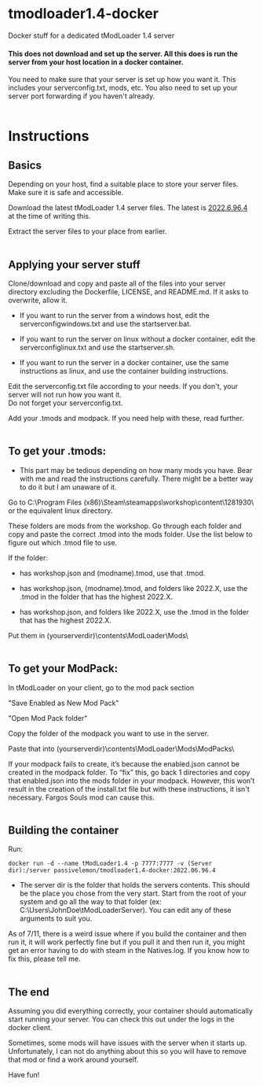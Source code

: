 # tmodloader1.4-docker </br>
Docker stuff for a dedicated tModLoader 1.4 server </br>

#### This does not download and set up the server. All this does is run the server from your host location in a docker container. </br>

You need to make sure that your server is set up how you want it. This includes your serverconfig.txt, mods, etc. You also need to set up your server port forwarding if you haven't already. </br>
</br>

# Instructions </br>
## Basics
Depending on your host, find a suitable place to store your server files. Make sure it is safe and accessible. </br>

Download the latest tModLoader 1.4 server files. The latest is [2022.6.96.4](https://github.com/tModLoader/tModLoader/releases/tag/v2022.06.96.4) at the time of writing this. </br>

Extract the server files to your place from earlier. </br>
</br>

## Applying your server stuff </br>
Clone/download and copy and paste all of the files into your server directory excluding the Dockerfile, LICENSE, and README.md. If it asks to overwrite, allow it. </br>

 - If you want to run the server from a windows host, edit the serverconfigwindows.txt and use the startserver.bat. </br>

 - If you want to run the server on linux without a docker container, edit the serverconfiglinux.txt and use the startserver.sh. </br>

 - If you want to run the server in a docker container, use the same instructions as linux, and use the container building instructions. </br>

Edit the serverconfig.txt file according to your needs. If you don't, your server will not run how you want it. </br>
Do not forget your serverconfig.txt. </br>


Add your .tmods and modpack. If you need help with these, read further. </br>
</br>

## To get your .tmods: </br>
 - This part may be tedious depending on how many mods you have. Bear with me and read the instructions carefully. There might be a better way to do it but I am unaware of it. </br>

Go to C:\Program Files (x86)\Steam\steamapps\workshop\content\1281930\ or the equivalent linux directory. </br>

These folders are mods from the workshop. Go through each folder and copy and paste the correct .tmod into the mods folder. Use the list below to figure out which .tmod file to use. </br>

If the folder: </br>
 - has workshop.json and (modname).tmod, use that .tmod. </br>

 - has workshop.json, (modname).tmod, and folders like 2022.X, use the .tmod in the folder that has the highest 2022.X. </br>

 - has workshop.json, and folders like 2022.X, use the .tmod in the folder that has the highest 2022.X. </br>

Put them in (yourserverdir)\contents\ModLoader\Mods\ </br>
</br>

## To get your ModPack: </br>
In tModLoader on your client, go to the mod pack section </br>

"Save Enabled as New Mod Pack" </br>

"Open Mod Pack folder" </br>

Copy the folder of the modpack you want to use in the server. </br>

Paste that into (yourserverdir)\contents\ModLoader\Mods\ModPacks\ </br>

If your modpack fails to create, it’s because the enabled.json cannot be created in the modpack folder. To “fix” this, go back 1 directories and copy that enabled.json into the mods folder in your modpack. However, this won’t result in the creation of the install.txt file but with these instructions, it isn't necessary. Fargos Souls mod can cause this. </br>
</br>

## Building the container </br>
Run: </br>
```
docker run -d --name tModLoader1.4 -p 7777:7777 -v (Server dir):/server passivelemon/tmodloader1.4-docker:2022.06.96.4
```
 - The server dir is the folder that holds the servers contents. This should be the place you chose from the very start. Start from the root of your system and go all the way to that folder (ex: C:\Users\JohnDoe\tModLoaderServer\). You can edit any of these arguments to suit you. </br>
 
As of 7/11, there is a weird issue where if you build the container and then run it, it will work perfectly fine but if you pull it and then run it, you might get an error having to do with steam in the Natives.log. If you know how to fix this, please tell me. </br>
</br>


## The end
Assuming you did everything correctly, your container should automatically start running your server. You can check this out under the logs in the docker client. </br>

Sometimes, some mods will have issues with the server when it starts up. Unfortunately, I can not do anything about this so you will have to remove that mod or find a work around yourself. </br>

Have fun! </br>
